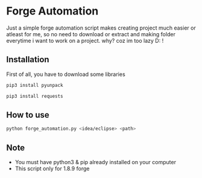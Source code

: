 # Forge Automation
Just a simple forge automation script makes creating project much easier or atleast for me, so no need to download or extract and making folder everytime i want to work on a project. why? coz im too lazy D: !
## Installation
First of all, you have to download some libraries
```sh
pip3 install pyunpack
```
```sh
pip3 install requests
```

## How to use
```sh
python forge_automation.py <idea/eclipse> <path>
```

## Note
- You must have python3 & pip already installed on your computer
- This script only for 1.8.9 forge
